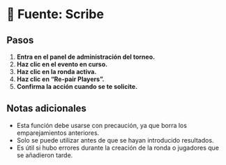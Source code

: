 # 🔄 **Fuente**: Scribe

## Pasos

1. **Entra en el panel de administración del torneo.**
2. **Haz clic en el evento en curso.**
3. **Haz clic en la ronda activa.**
4. **Haz clic en “Re-pair Players”.**
5. **Confirma la acción cuando se te solicite.**

## Notas adicionales

- Esta función debe usarse con precaución, ya que borra los emparejamientos anteriores.
- Solo se puede utilizar antes de que se hayan introducido resultados.
- Es útil si hubo errores durante la creación de la ronda o jugadores que se añadieron tarde.

